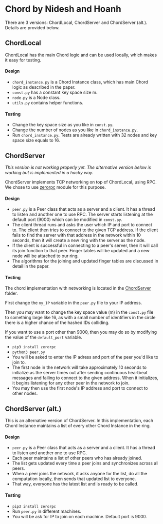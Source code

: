 # Chord by Nidesh and Hoanh

There are 3 versions: ChordLocal, ChordServer and ChordServer (alt.). Details are provided below.

## ChordLocal
ChordLocal has the main Chord logic and can be used locally, which makes it easy for testing.

#### Design
- `chord_instance.py` is a Chord Instance class, which has main Chord logic as described in the paper.
- `const.py` has a constant key space size m.
- `node.py` is a Node class.
- `utils.py` contains helper functions.

#### Testing
- Change the key space size as you like in `const.py`.
- Change the number of nodes as you like in `chord_instance.py`.
- Run `chord_instance.py`. Tests are already written with 32 nodes and key space size equals to 16.

## ChordServer
*This version is not working properly yet. The alternative version below is working but
is implemented in a hacky way.*

ChordServer implements TCP networking on top of ChordLocal, using RPC. We chose to use
 [zerorpc](http://www.zerorpc.io "zerorpc's Homepage") module for this purpose.

#### Design
- `peer.py` is a Peer class that acts as a server and a client. It has a thread to listen and another
one to use RPC. The server starts listening at the default port (9000) which can be modified in `const.py`.
- The client thread runs and asks the user which IP and port to connect to. The client then tries to connect
 to the given TCP address. If the client fails to find the server with that address in the network within 10
  seconds, then it will create a new ring with the server as the node.
- If the client is successful in connecting to a peer's server, then it will call its join function to that peer.
 Finger tables will be updated and a new node will be attached to our ring. 
- The algorithms for the joining and updated finger tables are discussed in detail in the paper.

#### Testing
The chord implementation with networking is located in the [ChordServer](/ChordServer) folder.

First change the `my_IP` variable in the `peer.py` file to your IP address.

Then you may want to change the key space value (m) in the `const.py` file to something large like 16, as with a small number
 of identifiers in the circle there is a higher chance of the hashed IDs colliding.
 
If you want to use a port other than 9000, then  you may do so by modifying the value of the `default_port` 
variable.
- `pip3 install zerorpc`
- `python3 peer.py`
- You will be asked to enter the IP adress and port of the peer you'd like to join to.
- The first node in the network will take approximately 10 seconds to initialize as the server times out after sending
continuous heartbeat messages and failing to connect to the given address. When it initializes, it begins listening for
any other peer in the network to join.
- You may then use the first node's IP address and port to connect to other nodes.

## ChordServer (alt.)
This is an alternative version of ChordServer. In this implementation, 
each Chord Instance maintains a list of every other Chord Instance in the ring.

#### Design
- `peer.py` is a Peer class that acts as a server and a client. It has a thread to listen and another
one to use RPC. 
- Each peer maintains a list of other peers who has already joined.
- The list gets updated every time a peer joins and synchronizes across all peers.
- When a peer joins the network, it asks anyone for the list, do all the computation locally,
then sends that updated list to everyone.
- That way, everyone has the latest list and is ready to be called.

#### Testing
- `pip3 install zerorpc`
- Run `peer.py` in different machines.
- You will be ask for IP to join on each machine. Default port is 9000.